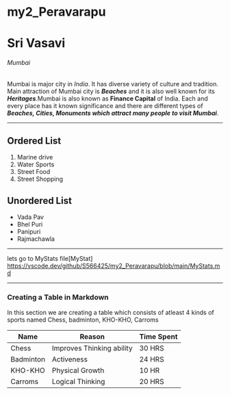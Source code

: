 # my2_Peravarapu
# Sri Vasavi
###### Mumbai

Mumbai is major city in *India*. It has diverse variety of culture and tradition. Main attraction of Mumbai city is ***Beaches*** and it is also well known for its ***Heritages***.Mumbai is also known as **Finance Capital** of India. Each and every place has it known significance and there are different types of ***Beaches, Cities, Monuments which attract many people to visit Mumbai***.

-------------------------------------------------------
## Ordered List
1. Marine drive
2. Water Sports
3. Street Food
4. Street Shopping

## Unordered List
* Vada Pav
* Bhel Puri
* Panipuri
* Rajmachawla

------------------------------------------------ 

lets go to MyStats file[MyStat] <https://vscode.dev/github/S566425/my2_Peravarapu/blob/main/MyStats.md>

-----------------------------------------------

### Creating a Table in Markdown
In this section we are creating a table which consists of atleast 4 kinds of sports named Chess, badminton, KHO-KHO, Carroms 

| Name | Reason | Time Spent |
| ---| --- | --- |
| Chess | Improves Thinking ability | 30 HRS |
| Badminton | Activeness | 24 HRS |
|KHO-KHO | Physical Growth | 10 HR |
|Carroms | Logical Thinking | 20 HRS |

